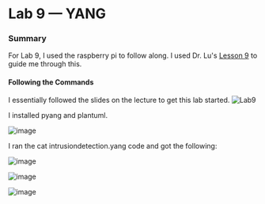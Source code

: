 # Lab 9 — YANG

### Summary
For Lab 9, I used the raspberry pi to follow along.
I used Dr. Lu's [Lesson 9](https://github.com/kevinwlu/iot/tree/master/lesson9) to guide me through this.

#### Following the Commands
I essentially followed the slides on the lecture to get this lab started.
![Lab9](https://github.com/StevenAponte815/CPE322/assets/85426937/74b31a9c-fa4d-46f6-874d-5dd849e4524b)

I installed pyang and plantuml.

![image](https://github.com/StevenAponte815/CPE322/assets/85426937/12ecf7b8-e653-4f85-a1f8-f936c2240168)

I ran the cat intrusiondetection.yang code and got the following:

![image](https://github.com/StevenAponte815/CPE322/assets/85426937/251f8b10-83f2-4a8e-b732-5be04464fb19)

![image](https://github.com/StevenAponte815/CPE322/assets/85426937/ff81ed51-ab67-4ab2-bbef-2561699bbf59)

![image](https://github.com/StevenAponte815/CPE322/assets/85426937/2d47d43a-7d39-448c-b7d5-8ebfd6c3b05b)
